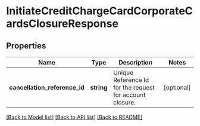 # InitiateCreditChargeCardCorporateCardsClosureResponse

## Properties
Name | Type | Description | Notes
------------ | ------------- | ------------- | -------------
**cancellation_reference_id** | **string** | Unique Reference Id for the request for account closure. | [optional] 

[[Back to Model list]](../../README.md#documentation-for-models) [[Back to API list]](../../README.md#documentation-for-api-endpoints) [[Back to README]](../../README.md)

